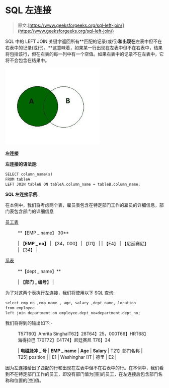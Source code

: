 # SQL 左连接

> 原文:[https://www.geeksforgeeks.org/sql-left-join/](https://www.geeksforgeeks.org/sql-left-join/)

SQL 中的 LEFT JOIN 关键字返回所有**匹配的记录(或行)**和出现在**左表中但不在右表中的记录(或行)。**这意味着，如果某一行出现在左表中但不在右表中，结果将包括该行，但在右表的每一列中有一个空值。如果右表中的记录不在左表中，它将不会包含在结果中。

![](img/a8f8539dea9ce63c7ac136035dbbc828.png)

**左连接**

**左连接的语法是:**

```
SELECT column_name(s) 
FROM tableA 
LEFT JOIN tableB ON tableA.column_name = tableB.column_name;
```

**SQL 左连接示例:**

在本例中，我们将考虑两个表，雇员表包含在特定部门工作的雇员的详细信息，部门表包含部门的详细信息

<u>员工表</u>

<figure class="table">**【EMP _ name】 30**

| **【EMP _ no】** | 【34，000】 | 【D1】 |
| 【E4】 | 【尼廷赛尼】 | 【34】 |

</figure>

<u>系表</u>

<figure class="table">**【dept _ name】**

| **【部门 _ 编号】** |

</figure>

为了对这两个表执行左连接，我们将使用以下 SQL 查询:

```
select emp_no ,emp_name , age, salary ,dept_name, location 
from employee 
left join department on employee.dept_no=department.dept_no;
```

我们将得到的输出如下:-

<figure class="table">T57T60】Amrita SinghalT62】28T64】25，000T66】HRT68】海得拉巴 T70T72】E4T74】尼廷赛尼 T76】34

| **电磁脉冲 _ 号** | **EMP _ name** | **Age** | **Salary** | T21】部门名称 | T25] position |
| E1 | Washinghar [IT | 德里 | E2 |

</figure>

因为左连接给出了匹配的行和出现在左表中但不在右表中的行。在本例中，我们看到不在特定部门工作的员工，即没有部门值为[空]的员工，在左连接后包含部门名称和位置的[空]值。
